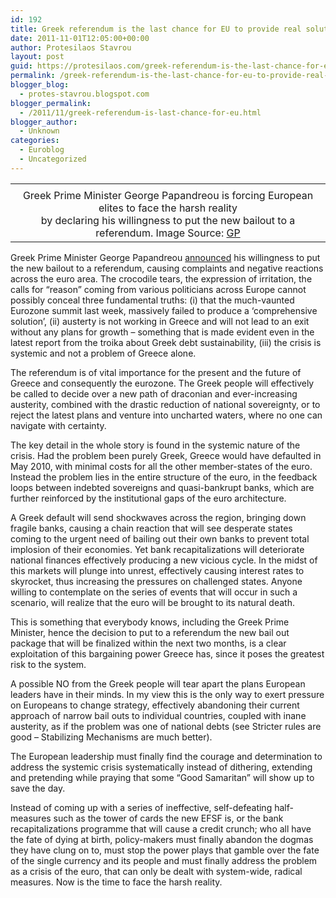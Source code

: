 ```yaml
---
id: 192
title: Greek referendum is the last chance for EU to provide real solutions
date: 2011-11-01T12:05:00+00:00
author: Protesilaos Stavrou
layout: post
guid: https://protesilaos.com/greek-referendum-is-the-last-chance-for-eu-to-provide-real-solutions/
permalink: /greek-referendum-is-the-last-chance-for-eu-to-provide-real-solutions/
blogger_blog:
  - protes-stavrou.blogspot.com
blogger_permalink:
  - /2011/11/greek-referendum-is-last-chance-for-eu.html
blogger_author:
  - Unknown
categories:
  - Euroblog
  - Uncategorized
---
```

<table align="center" cellpadding="0" cellspacing="0" class="tr-caption-container" style="margin-left: auto; margin-right: auto; text-align: center;">
  <tr>
    <td style="text-align: center;">
    </td>
  </tr>
  
  <tr>
    <td class="tr-caption" style="text-align: center;">
      Greek Prime Minister George Papandreou is forcing European elites to face the harsh reality<br />by declaring his willingness to&nbsp;put the new bailout to a referendum. Image Source: <a href="http://giorgospapandreou.com/wp-content/uploads/2009/12/GEORGE-PAPANDREOU-PASOK.jpg">GP</a>
    </td>
  </tr>
</table>

Greek Prime Minister George Papandreou [announced](http://www.reuters.com/article/2011/11/01/us-greece-referendum-idUSTRE79U5PQ20111101) his willingness to&nbsp;put the new bailout to a referendum, causing complaints and negative reactions across the euro area. The crocodile tears, the expression of irritation, the calls for &#8220;reason&#8221; coming from various politicians across Europe cannot possibly conceal three fundamental truths: (i) that the much-vaunted Eurozone&nbsp;summit&nbsp;last week, massively failed to produce a &#8216;comprehensive solution&#8217;, (ii)&nbsp;austerty is not working in Greece and will not lead to an exit without any plans for growth &#8211; something that is made evident even in the latest report from the troika about Greek&nbsp;debt sustainability, (iii) the crisis is systemic and not a problem of Greece alone. 

The referendum is of vital importance for the present and the future of Greece and consequently the eurozone. The Greek people will effectively be called to decide over a new path of draconian and ever-increasing austerity, combined with the drastic&nbsp;reduction of national sovereignty, or to reject the latest plans and venture into uncharted waters, where no one can navigate with certainty.

The key detail in the whole story is found in the systemic nature of the crisis. Had the problem been purely Greek, Greece would have defaulted in May 2010, with minimal costs for all the other member-states of the euro. Instead the problem lies in the entire structure of the euro, in the feedback loops between indebted sovereigns and quasi-bankrupt banks, which are further reinforced by the institutional gaps of the euro architecture. 

A Greek default will send shockwaves across the region, bringing down fragile banks, causing a chain reaction that will see desperate states coming to the urgent need of bailing out their own banks to prevent total implosion of their economies. Yet bank recapitalizations will deteriorate national finances effectively producing a new vicious cycle. In the midst of this markets will plunge into unrest, effectively causing interest rates to skyrocket, thus increasing the pressures on challenged states. Anyone willing to contemplate on&nbsp;the series of events that will occur in such a scenario, will realize that the euro will be brought to its natural death.

This is something that everybody knows, including the Greek Prime Minister, hence the decision to put to a referendum the new bail out package that will be finalized within the next two months, is a clear exploitation of this bargaining power Greece has, since it poses the greatest risk to the system.

A possible NO from the Greek people will tear apart the plans European leaders have in their minds. In my view this is the only way to exert pressure on Europeans to change strategy, effectively abandoning their current approach of narrow bail outs to individual countries, coupled with inane austerity, as if the problem was one of national debts (see Stricter rules are good &#8211; Stabilizing Mechanisms are much better). 

The European leadership&nbsp;must finally find the courage and determination to address the systemic crisis systematically instead of dithering, extending and pretending while praying that some &#8220;Good Samaritan&#8221; will show up to save the day.

Instead of coming up with a series of ineffective, self-defeating half-measures such as the tower of cards the new EFSF is, or the bank recapitalizations programme that will cause a credit crunch; who all have the fate of dying at birth, policy-makers must finally abandon the dogmas they have clung on to, must stop the power plays that gamble over the fate of the single currency and its people and must finally address the problem as a crisis of the euro, that can only be dealt with system-wide, radical measures. Now is the time to face the harsh&nbsp;reality.